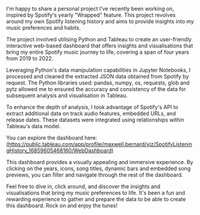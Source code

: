 I'm happy to share a personal project I've recently been working on, inspired by Spotify's yearly "Wrapped" feature. This project revolves around my own Spotify listening history and aims to provide insights into my music preferences and habits.

The project involved utilising Python and Tableau to create an user-friendly interactive web-based dashboard that offers insights and visualisations that bring my entire Spotify music journey to life, covering a span of four years from 2019 to 2022.

Leveraging Python's data manipulation capabilities in Jupyter Notebooks, I processed and cleaned the extracted JSON data obtained from Spotify by request. The Python libraries used: pandas, numpy, os, requests, glob and pytz allowed me to ensured the accuracy and consistency of the data for subsequent analysis and visualisation in Tableau.

To enhance the depth of analysis, I took advantage of Spotify's API to extract additional data on track audio features, embedded URLs, and release dates. These datasets were integrated using relationships within Tableau's data model.

You can explore the dashboard here: [(https://public.tableau.com/app/profile/maxwell.bernard/viz/SpotifyListeningHistory_16859605468160/WebDashboard)](https://public.tableau.com/app/profile/maxwell.bernard/viz/SpotifyListeningHistory_16859605468160/WebDashboard) 

This dashboard provides a visually appealing and immersive experience. By clicking on the years, icons, song titles, dynamic bars and embedded song previews, you can filter and navigate through the rest of the dashboard.

Feel free to dive in, click around, and discover the insights and visualisations that bring my music preferences to life. It's been a fun and rewarding experience to gather and prepare the data to be able to create this dashboard. Rock on and enjoy the tunes!
